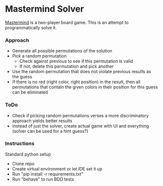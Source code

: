 # Mastermind Solver
[Mastermind](https://en.wikipedia.org/wiki/Mastermind_(board_game)) is a two-player board game. This is an attempt to programmatically solve it.

### Approach
- Generate all possible permutations of the solution
- Pick a random permutation
  - Check against previous to see if this permutation is valid
  - If not, delete this permutation and pick another
- Use the random permutation that does not violate previous results as the guess
- If there is no red (right color, right position) in the result, then all permutations that contain the given colors in their position for this guess can be eliminated

### ToDo
- Check if picking random permutations verses a more discriminatory approach yields better results 
- Instead of just the solver, create actual game with UI and everything (solver can be used for a hint guess?)

### Instructions
Standard python setup
- Clone repo
- Create virtual environment or let IDE set it up
- Run "pip install -r requirements.txt"
- Run "behave" to run BDD tests
